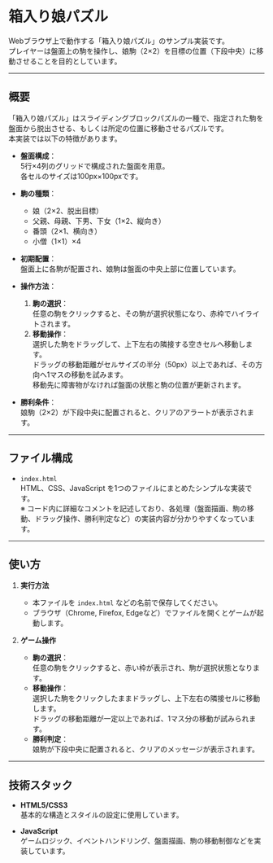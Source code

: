 # 箱入り娘パズル

Webブラウザ上で動作する「箱入り娘パズル」のサンプル実装です。  
プレイヤーは盤面上の駒を操作し、娘駒（2×2）を目標の位置（下段中央）に移動させることを目的としています。

---

## 概要

「箱入り娘パズル」はスライディングブロックパズルの一種で、指定された駒を盤面から脱出させる、もしくは所定の位置に移動させるパズルです。  
本実装では以下の特徴があります。

- **盤面構成**：  
  5行×4列のグリッドで構成された盤面を用意。  
  各セルのサイズは100px×100pxです。

- **駒の種類**：  
  - 娘（2×2、脱出目標）  
  - 父親、母親、下男、下女（1×2、縦向き）  
  - 番頭（2×1、横向き）  
  - 小僧（1×1）×4

- **初期配置**：  
  盤面上に各駒が配置され、娘駒は盤面の中央上部に位置しています。

- **操作方法**：  
  1. **駒の選択**：  
     任意の駒をクリックすると、その駒が選択状態になり、赤枠でハイライトされます。  
  2. **移動操作**：  
     選択した駒をドラッグして、上下左右の隣接する空きセルへ移動します。  
     ドラッグの移動距離がセルサイズの半分（50px）以上であれば、その方向へ1マスの移動を試みます。  
     移動先に障害物がなければ盤面の状態と駒の位置が更新されます。

- **勝利条件**：  
  娘駒（2×2）が下段中央に配置されると、クリアのアラートが表示されます。

---

## ファイル構成

- `index.html`  
  HTML、CSS、JavaScript を1つのファイルにまとめたシンプルな実装です。  
  ※ コード内に詳細なコメントを記述しており、各処理（盤面描画、駒の移動、ドラッグ操作、勝利判定など）の実装内容が分かりやすくなっています。

---

## 使い方

1. **実行方法**  
   - 本ファイルを `index.html` などの名前で保存してください。  
   - ブラウザ（Chrome, Firefox, Edgeなど）でファイルを開くとゲームが起動します。

2. **ゲーム操作**  
   - **駒の選択**：  
     任意の駒をクリックすると、赤い枠が表示され、駒が選択状態となります。  
   - **移動操作**：  
     選択した駒をクリックしたままドラッグし、上下左右の隣接セルに移動します。  
     ドラッグの移動距離が一定以上であれば、1マス分の移動が試みられます。  
   - **勝利判定**：  
     娘駒が下段中央に配置されると、クリアのメッセージが表示されます。


---

## 技術スタック

- **HTML5/CSS3**  
  基本的な構造とスタイルの設定に使用しています。

- **JavaScript**  
  ゲームロジック、イベントハンドリング、盤面描画、駒の移動制御などを実装しています。

